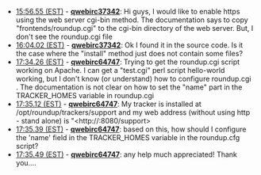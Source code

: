 * <a href="#15:56.55" id="15:56.55">15:56.55 (EST)</a> - __[qwebirc37342](https://github.com/qwebirc37342)__: Hi guys, I would like to enable https using the web server cgi-bin method. The documentation says to copy "frontends/roundup.cgi" to the cgi-bin directory of the web server. But, I don't see the roundup.cgi file
* <a href="#16:04.02" id="16:04.02">16:04.02 (EST)</a> - __[qwebirc37342](https://github.com/qwebirc37342)__: Ok I found it in the source code. Is it the case where the "install" method just does not contain some files?
* <a href="#17:34.26" id="17:34.26">17:34.26 (EST)</a> - __[qwebirc64747](https://github.com/qwebirc64747)__: Trying to get the roundup.cgi script working on Apache. I can get a "test.cgi" perl script hello-world working, but I don't know (or understand) how to configure roundup.cgi . The documentation is not clear on how to set the "name" part in the TRACKER_HOMES variable in roundup.cgi
* <a href="#17:35.12" id="17:35.12">17:35.12 (EST)</a> - __[qwebirc64747](https://github.com/qwebirc64747)__: My tracker is installed at /opt/roundup/trackers/support and my web address (without using http - stand alone) is "<http://<ip>:8080/support>
* <a href="#17:35.39" id="17:35.39">17:35.39 (EST)</a> - __[qwebirc64747](https://github.com/qwebirc64747)__: based on this, how should I configure the 'name' field in the TRACKER_HOMES variable in the roundup.cfg script?
* <a href="#17:35.49" id="17:35.49">17:35.49 (EST)</a> - __[qwebirc64747](https://github.com/qwebirc64747)__: any help much appreciated!  Thank you....
